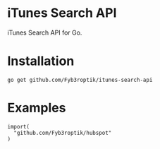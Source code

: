 # iTunes Search API
iTunes Search API for Go.

# Installation
```golang
go get github.com/Fyb3roptik/itunes-search-api
```

# Examples
```golang
import(
  "github.com/Fyb3roptik/hubspot"
)
```